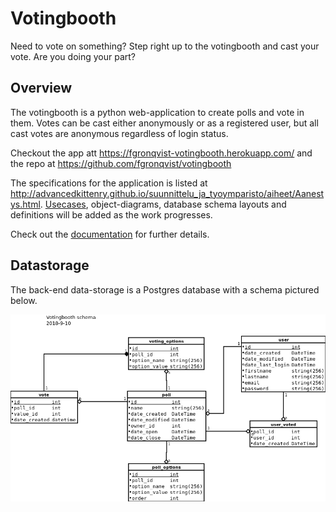# Votingbooth
Need to vote on something? Step right up to the votingbooth and cast your vote. Are you doing your part?

## Overview

The votingbooth is a python web-application to create polls and vote in them. Votes can be cast either anonymously or as a registered user, but all cast votes are anonymous regardless of login status.

Checkout the app att <https://fgronqvist-votingbooth.herokuapp.com/> and the repo at <https://github.com/fgronqvist/votingbooth>

The specifications for the application is listed at <http://advancedkittenry.github.io/suunnittelu_ja_tyoymparisto/aiheet/Aanestys.html>. [Usecases](documentation/userstories.md), object-diagrams, database schema layouts and definitions will be added as the work progresses.

Check out the [documentation](documentation) for further details.

## Datastorage

The back-end data-storage is a Postgres database with a schema pictured below.

![db diagram](documentation/Db_diagram.png)


